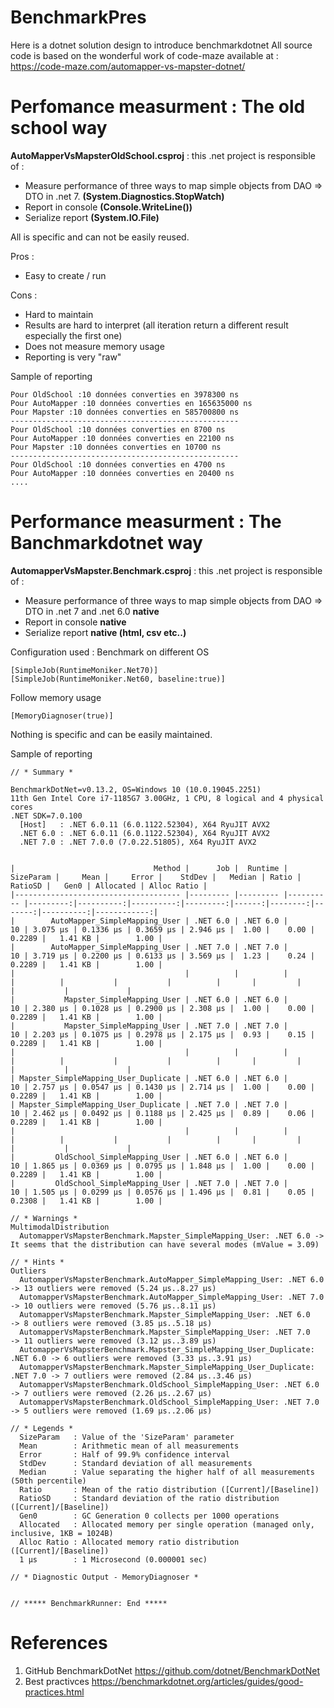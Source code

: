 # BenchmarkPres

Here is a dotnet solution design to introduce benchmarkdotnet
All source code is based on the wonderful work of code-maze available at : 
https://code-maze.com/automapper-vs-mapster-dotnet/


# Perfomance measurment : The old school way

**AutoMapperVsMapsterOldSchool.csproj** : this .net project is responsible of :
- Measure performance of three ways to map simple objects from DAO => DTO in .net 7. **(System.Diagnostics.StopWatch)**
- Report in console **(Console.WriteLine())**
- Serialize report **(System.IO.File)**

All is specific and can not be easily reused.

Pros : 
- Easy to create / run

Cons : 
- Hard to maintain
- Results are hard to interpret (all iteration return a different result especially the first one)
- Does not measure memory usage
- Reporting is very "raw"

Sample of reporting 
```
Pour OldSchool :10 données converties en 3978300 ns
Pour AutoMapper :10 données converties en 165635000 ns
Pour Mapster :10 données converties en 585700800 ns
---------------------------------------------------
Pour OldSchool :10 données converties en 8700 ns
Pour AutoMapper :10 données converties en 22100 ns
Pour Mapster :10 données converties en 10700 ns
---------------------------------------------------
Pour OldSchool :10 données converties en 4700 ns
Pour AutoMapper :10 données converties en 20400 ns
....
```




# Performance measurment : The Banchmarkdotnet way

**AutomapperVsMapster.Benchmark.csproj** : this .net project is responsible of :
- Measure performance of three ways to map simple objects from DAO => DTO in .net 7 and .net 6.0 **native**
- Report in console **native**
- Serialize report **native (html, csv etc..)**

Configuration used :
Benchmark on different OS 
```
[SimpleJob(RuntimeMoniker.Net70)]
[SimpleJob(RuntimeMoniker.Net60, baseline:true)]
```

Follow memory usage
```
[MemoryDiagnoser(true)]
```

Nothing is specific and can be easily maintained.


Sample of reporting
```
// * Summary *

BenchmarkDotNet=v0.13.2, OS=Windows 10 (10.0.19045.2251)
11th Gen Intel Core i7-1185G7 3.00GHz, 1 CPU, 8 logical and 4 physical cores
.NET SDK=7.0.100
  [Host]   : .NET 6.0.11 (6.0.1122.52304), X64 RyuJIT AVX2
  .NET 6.0 : .NET 6.0.11 (6.0.1122.52304), X64 RyuJIT AVX2
  .NET 7.0 : .NET 7.0.0 (7.0.22.51805), X64 RyuJIT AVX2


|                               Method |      Job |  Runtime | SizeParam |     Mean |     Error |    StdDev |   Median | Ratio | RatioSD |   Gen0 | Allocated | Alloc Ratio |
|------------------------------------- |--------- |--------- |---------- |---------:|----------:|----------:|---------:|------:|--------:|-------:|----------:|------------:|
|        AutoMapper_SimpleMapping_User | .NET 6.0 | .NET 6.0 |        10 | 3.075 μs | 0.1336 μs | 0.3659 μs | 2.946 μs |  1.00 |    0.00 | 0.2289 |   1.41 KB |        1.00 |
|        AutoMapper_SimpleMapping_User | .NET 7.0 | .NET 7.0 |        10 | 3.719 μs | 0.2200 μs | 0.6133 μs | 3.569 μs |  1.23 |    0.24 | 0.2289 |   1.41 KB |        1.00 |
|                                      |          |          |           |          |           |           |          |       |         |        |           |             |
|           Mapster_SimpleMapping_User | .NET 6.0 | .NET 6.0 |        10 | 2.380 μs | 0.1028 μs | 0.2900 μs | 2.308 μs |  1.00 |    0.00 | 0.2289 |   1.41 KB |        1.00 |
|           Mapster_SimpleMapping_User | .NET 7.0 | .NET 7.0 |        10 | 2.203 μs | 0.1075 μs | 0.2978 μs | 2.175 μs |  0.93 |    0.15 | 0.2289 |   1.41 KB |        1.00 |
|                                      |          |          |           |          |           |           |          |       |         |        |           |             |
| Mapster_SimpleMapping_User_Duplicate | .NET 6.0 | .NET 6.0 |        10 | 2.757 μs | 0.0547 μs | 0.1430 μs | 2.714 μs |  1.00 |    0.00 | 0.2289 |   1.41 KB |        1.00 |
| Mapster_SimpleMapping_User_Duplicate | .NET 7.0 | .NET 7.0 |        10 | 2.462 μs | 0.0492 μs | 0.1188 μs | 2.425 μs |  0.89 |    0.06 | 0.2289 |   1.41 KB |        1.00 |
|                                      |          |          |           |          |           |           |          |       |         |        |           |             |
|         OldSchool_SimpleMapping_User | .NET 6.0 | .NET 6.0 |        10 | 1.865 μs | 0.0369 μs | 0.0795 μs | 1.848 μs |  1.00 |    0.00 | 0.2289 |   1.41 KB |        1.00 |
|         OldSchool_SimpleMapping_User | .NET 7.0 | .NET 7.0 |        10 | 1.505 μs | 0.0299 μs | 0.0576 μs | 1.496 μs |  0.81 |    0.05 | 0.2308 |   1.41 KB |        1.00 |

// * Warnings *
MultimodalDistribution
  AutomapperVsMapsterBenchmark.Mapster_SimpleMapping_User: .NET 6.0 -> It seems that the distribution can have several modes (mValue = 3.09)

// * Hints *
Outliers
  AutomapperVsMapsterBenchmark.AutoMapper_SimpleMapping_User: .NET 6.0        -> 13 outliers were removed (5.24 μs..8.27 μs)
  AutomapperVsMapsterBenchmark.AutoMapper_SimpleMapping_User: .NET 7.0        -> 10 outliers were removed (5.76 μs..8.11 μs)
  AutomapperVsMapsterBenchmark.Mapster_SimpleMapping_User: .NET 6.0           -> 8 outliers were removed (3.85 μs..5.18 μs)
  AutomapperVsMapsterBenchmark.Mapster_SimpleMapping_User: .NET 7.0           -> 11 outliers were removed (3.12 μs..3.89 μs)
  AutomapperVsMapsterBenchmark.Mapster_SimpleMapping_User_Duplicate: .NET 6.0 -> 6 outliers were removed (3.33 μs..3.91 μs)
  AutomapperVsMapsterBenchmark.Mapster_SimpleMapping_User_Duplicate: .NET 7.0 -> 7 outliers were removed (2.84 μs..3.46 μs)
  AutomapperVsMapsterBenchmark.OldSchool_SimpleMapping_User: .NET 6.0         -> 7 outliers were removed (2.26 μs..2.67 μs)
  AutomapperVsMapsterBenchmark.OldSchool_SimpleMapping_User: .NET 7.0         -> 5 outliers were removed (1.69 μs..2.06 μs)

// * Legends *
  SizeParam   : Value of the 'SizeParam' parameter
  Mean        : Arithmetic mean of all measurements
  Error       : Half of 99.9% confidence interval
  StdDev      : Standard deviation of all measurements
  Median      : Value separating the higher half of all measurements (50th percentile)
  Ratio       : Mean of the ratio distribution ([Current]/[Baseline])
  RatioSD     : Standard deviation of the ratio distribution ([Current]/[Baseline])
  Gen0        : GC Generation 0 collects per 1000 operations
  Allocated   : Allocated memory per single operation (managed only, inclusive, 1KB = 1024B)
  Alloc Ratio : Allocated memory ratio distribution ([Current]/[Baseline])
  1 μs        : 1 Microsecond (0.000001 sec)

// * Diagnostic Output - MemoryDiagnoser *


// ***** BenchmarkRunner: End *****
```

# References

1. GitHub BenchmarkDotNet https://github.com/dotnet/BenchmarkDotNet
2. Best practivces https://benchmarkdotnet.org/articles/guides/good-practices.html
